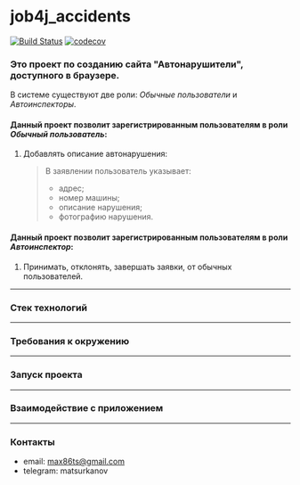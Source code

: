 # job4j_accidents

[![Build Status](https://app.travis-ci.com/MasterMaxTs/project_accidents.svg?branch=master)](https://app.travis-ci.com/MasterMaxTs/project_accidents)
[![codecov](https://codecov.io/gh/MasterMaxTs/project_accidents/branch/master/graph/badge.svg?token=09OHVSG41I)](https://codecov.io/gh/MasterMaxTs/project_accidents)

### Это проект по созданию сайта "Автонарушители", доступного в браузере.
В системе существуют две роли: _Обычные пользователи_ и _Автоинспекторы_.

#### Данный проект позволит зарегистрированным пользователям в роли _Обычный пользователь_:
1. Добавлять описание автонарушения:
    > В заявлении пользователь указывает:
    > * адрес;
    > * номер машины;
    > * описание нарушения;
    > * фотографию нарушения.

#### Данный проект позволит зарегистрированным пользователям в роли _Автоинспектор_:
1. Принимать, отклонять, завершать заявки, от обычных пользователей.

___
### Стек технологий

___
### Требования к окружению

---
### Запуск проекта

---
### Взаимодействие с приложением

---
### Контакты
* email: max86ts@gmail.com
* telegram: matsurkanov